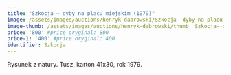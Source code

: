 ```yaml
---
title: "Szkocja – dyby na placu miejskim (1979)"
image: /assets/images/auctions/henryk-dabrowski/Szkocja--dyby-na-placu-miejskim-1979.jpg
image-thumb: /assets/images/auctions/henryk-dabrowski/thumb__Szkocja--dyby-na-placu-miejskim-1979.jpg
price: '800' #price oryginal: 800
price-1: '400' #price oryginal: 400
identifier: Szkocja
---
```


Rysunek z natury. Tusz, karton 41x30, rok 1979.
